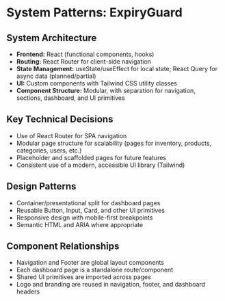 # System Patterns: ExpiryGuard

## System Architecture
- **Frontend:** React (functional components, hooks)
- **Routing:** React Router for client-side navigation
- **State Management:** useState/useEffect for local state; React Query for async data (planned/partial)
- **UI:** Custom components with Tailwind CSS utility classes
- **Component Structure:** Modular, with separation for navigation, sections, dashboard, and UI primitives

## Key Technical Decisions
- Use of React Router for SPA navigation
- Modular page structure for scalability (pages for inventory, products, categories, users, etc.)
- Placeholder and scaffolded pages for future features
- Consistent use of a modern, accessible UI library (Tailwind)

## Design Patterns
- Container/presentational split for dashboard pages
- Reusable Button, Input, Card, and other UI primitives
- Responsive design with mobile-first breakpoints
- Semantic HTML and ARIA where appropriate

## Component Relationships
- Navigation and Footer are global layout components
- Each dashboard page is a standalone route/component
- Shared UI primitives are imported across pages
- Logo and branding are reused in navigation, footer, and dashboard headers 